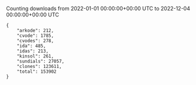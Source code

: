 
Counting downloads from 2022-01-01 00:00:00+00:00 UTC to 2022-12-04 00:00:00+00:00 UTC

```
{
    "arkode": 212,
    "cvode": 1785,
    "cvodes": 278,
    "ida": 485,
    "idas": 213,
    "kinsol": 261,
    "sundials": 27057,
    "clones": 123611,
    "total": 153902
}
```
